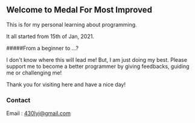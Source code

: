 ## Welcome to Medal For Most Improved

This is for my personal learning about programming. 

It all started from 15th of Jan, 2021.

#####From a beginner to ...?

I don't know where this will lead me! But, I am just doing my best.
Please support me to become a better programmer by giving feedbacks, guiding me or challenging me!

Thank you for visiting here and have a nice day!

### Contact

Email : <430lyj@gmail.com>

